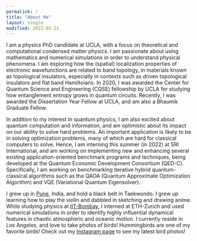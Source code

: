 ```yaml
---
permalink: /
title: "About Me"
layout: single
modified: 2022-03-21
---
```




I am a physics PhD candidate at UCLA, with a focus on theoretical and computational condensed matter physics. I am passionate about using mathematics and numerical simulations in order to understand physical phenomena. I am exploring how the (spatial) localization properties of electronic wavefunctions are related to band topology, in materials known as topological insulators, especially in contexts such as driven topological insulators and flat band Hamiltoians. In 2020, I was awarded the Center for Quantum Science and Engineering (CQSE) fellowship by UCLA for studying how entanglement entropy grows in quantum circuits. Recently, I was awarded the Dissertation Year Fellow at UCLA, and am also a Bhaumik Graduate Fellow.

In addition to my interest in quantum physics, I am also excited about quantum computation and information, and am optimistic about its impact on our ability to solve hard problems. An important application is likely to be in solving optimization problems, many of which are hard for classical computers to solve. Hence, I am interning this summer (in 2022) at SRI International, and am working on implementing new and  enhancing several existing application-oriented benchmark programs and techniques, being developed at the Quantum Economic Development Consortium (QED-C). Specifically, I am working on benchmarking iterative hybrid quantum-classical algorithms such as the QAOA (Quantum Approximate Optimization Algorithm) and VQE (Variational Quantum Eigensolver).

I grew up in [Pune](https://en.wikipedia.org/wiki/Pune), India, and hold a black belt in Taekwondo. I grew up learning how to play the violin and dabbled in sketching and drawing anime. While studying physics at [IIT-Bombay](https://en.wikipedia.org/wiki/IIT_Bombay), I interned at ETH-Zurich and used numerical simulations in order to identify highly influential dynamical features in chaotic atmospheric and oceanic motion. I currently reside in Los Angeles, and love to take photos of birds! Hummingbirds are one of my favorite birds! Check out my [Instagram page](https://www.instagram.com/birds.are.lit/) to see my latest bird photos!

